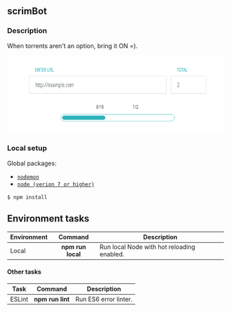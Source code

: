 ## scrimBot

### Description
When torrents aren't an option, bring it ON =).

![scrimBot](/screenshots/scrimBot.png "scrimBot")

### Local setup

Global packages:
- [`nodemon`](https://github.com/remy/nodemon)
- [`node (verion 7 or higher)`](https://nodejs.org/en/download/package-manager/)

```javascript
$ npm install
```

## Environment tasks

| Environment | Command           | Description |
| ----------- |:-----------------:| ----------- |
| Local       | **npm run local** | Run local Node with hot reloading enabled.


#### Other tasks

| Task    | Command             | Description |
| ------- |:-------------------:| ----------- |
| ESLint  | **npm run lint**    | Run ES6 error linter.
